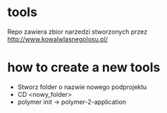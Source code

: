# tools

Repo zawiera zbior narzedzi stworzonych przez http://www.kowalwlasnegolosu.pl/

# how to create a new tools

* Stworz folder o nazwie nowego podprojektu
* CD <nowy_folder>
* polymer init -> polymer-2-application

